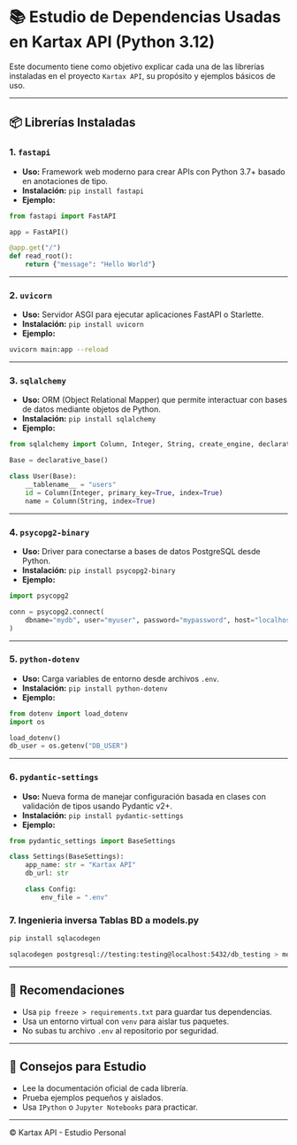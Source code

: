 
# 📚 Estudio de Dependencias Usadas en Kartax API (Python 3.12)

Este documento tiene como objetivo explicar cada una de las librerías instaladas en el proyecto `Kartax API`, su propósito y ejemplos básicos de uso.

---

## 📦 Librerías Instaladas

### 1. `fastapi`
- **Uso:** Framework web moderno para crear APIs con Python 3.7+ basado en anotaciones de tipo.
- **Instalación:** `pip install fastapi`
- **Ejemplo:**
```python
from fastapi import FastAPI

app = FastAPI()

@app.get("/")
def read_root():
    return {"message": "Hello World"}
```

---

### 2. `uvicorn`
- **Uso:** Servidor ASGI para ejecutar aplicaciones FastAPI o Starlette.
- **Instalación:** `pip install uvicorn`
- **Ejemplo:**
```bash
uvicorn main:app --reload
```

---

### 3. `sqlalchemy`
- **Uso:** ORM (Object Relational Mapper) que permite interactuar con bases de datos mediante objetos de Python.
- **Instalación:** `pip install sqlalchemy`
- **Ejemplo:**
```python
from sqlalchemy import Column, Integer, String, create_engine, declarative_base

Base = declarative_base()

class User(Base):
    __tablename__ = "users"
    id = Column(Integer, primary_key=True, index=True)
    name = Column(String, index=True)
```

---

### 4. `psycopg2-binary`
- **Uso:** Driver para conectarse a bases de datos PostgreSQL desde Python.
- **Instalación:** `pip install psycopg2-binary`
- **Ejemplo:**
```python
import psycopg2

conn = psycopg2.connect(
    dbname="mydb", user="myuser", password="mypassword", host="localhost"
)
```

---

### 5. `python-dotenv`
- **Uso:** Carga variables de entorno desde archivos `.env`.
- **Instalación:** `pip install python-dotenv`
- **Ejemplo:**
```python
from dotenv import load_dotenv
import os

load_dotenv()
db_user = os.getenv("DB_USER")
```

---

### 6. `pydantic-settings`
- **Uso:** Nueva forma de manejar configuración basada en clases con validación de tipos usando Pydantic v2+.
- **Instalación:** `pip install pydantic-settings`
- **Ejemplo:**
```python
from pydantic_settings import BaseSettings

class Settings(BaseSettings):
    app_name: str = "Kartax API"
    db_url: str

    class Config:
        env_file = ".env"
```

### 7. Ingenieria inversa Tablas BD a models.py
```bash
pip install sqlacodegen
```
```bash
sqlacodegen postgresql://testing:testing@localhost:5432/db_testing > models.py
```

---

## 📌 Recomendaciones
- Usa `pip freeze > requirements.txt` para guardar tus dependencias.
- Usa un entorno virtual con `venv` para aislar tus paquetes.
- No subas tu archivo `.env` al repositorio por seguridad.

---

## 🧠 Consejos para Estudio
- Lee la documentación oficial de cada librería.
- Prueba ejemplos pequeños y aislados.
- Usa `IPython` o `Jupyter Notebooks` para practicar.

---

© Kartax API - Estudio Personal
